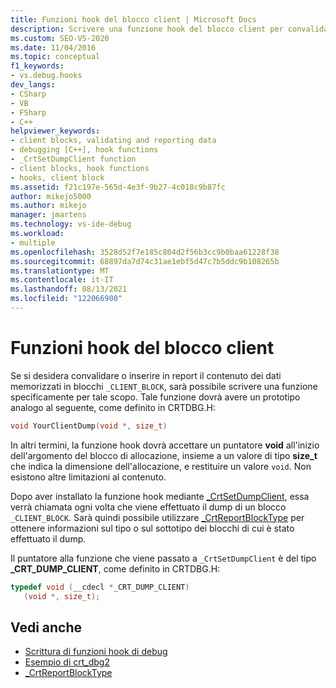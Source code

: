 ```yaml
---
title: Funzioni hook del blocco client | Microsoft Docs
description: Scrivere una funzione hook del blocco client per convalidare o segnalare il contenuto dei dati archiviati in blocchi _CLIENT_BLOCK client.
ms.custom: SEO-VS-2020
ms.date: 11/04/2016
ms.topic: conceptual
f1_keywords:
- vs.debug.hooks
dev_langs:
- CSharp
- VB
- FSharp
- C++
helpviewer_keywords:
- client blocks, validating and reporting data
- debugging [C++], hook functions
- _CrtSetDumpClient function
- client blocks, hook functions
- hooks, client block
ms.assetid: f21c197e-565d-4e3f-9b27-4c018c9b87fc
author: mikejo5000
ms.author: mikejo
manager: jmartens
ms.technology: vs-ide-debug
ms.workload:
- multiple
ms.openlocfilehash: 3528d52f7e185c804d2f56b3cc9b0baa61228f38
ms.sourcegitcommit: 68897da7d74c31ae1ebf5d47c7b5ddc9b108265b
ms.translationtype: MT
ms.contentlocale: it-IT
ms.lasthandoff: 08/13/2021
ms.locfileid: "122066900"
---
```

# <a name="client-block-hook-functions"></a>Funzioni hook del blocco client
Se si desidera convalidare o inserire in report il contenuto dei dati memorizzati in blocchi `_CLIENT_BLOCK`, sarà possibile scrivere una funzione specificamente per tale scopo. Tale funzione dovrà avere un prototipo analogo al seguente, come definito in CRTDBG.H:

```cpp
void YourClientDump(void *, size_t)
```

 In altri termini, la funzione hook dovrà accettare un puntatore **void** all'inizio dell'argomento del blocco di allocazione, insieme a un valore di tipo **size_t** che indica la dimensione dell'allocazione, e restituire un valore `void`. Non esistono altre limitazioni al contenuto.

 Dopo aver installato la funzione hook mediante [_CrtSetDumpClient](/cpp/c-runtime-library/reference/crtsetdumpclient), essa verrà chiamata ogni volta che viene effettuato il dump di un blocco `_CLIENT_BLOCK`. Sarà quindi possibile utilizzare [_CrtReportBlockType](/cpp/c-runtime-library/reference/crtreportblocktype) per ottenere informazioni sul tipo o sul sottotipo dei blocchi di cui è stato effettuato il dump.

 Il puntatore alla funzione che viene passato a `_CrtSetDumpClient` è del tipo **_CRT_DUMP_CLIENT**, come definito in CRTDBG.H:

```cpp
typedef void (__cdecl *_CRT_DUMP_CLIENT)
   (void *, size_t);
```

## <a name="see-also"></a>Vedi anche

- [Scrittura di funzioni hook di debug](../debugger/debug-hook-function-writing.md)
- [Esempio di crt_dbg2](/previous-versions/b31tft51(v=vs.100))
- [_CrtReportBlockType](/cpp/c-runtime-library/reference/crtreportblocktype)